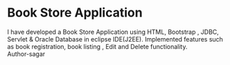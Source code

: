 # Book Store Application
I have developed a Book Store Application using HTML, Bootstrap , JDBC, Servlet &amp; Oracle Database in eclipse IDE(J2EE). Implemented features such as book registration, book listing , Edit and Delete functionality.
<br/>
Author-sagar
